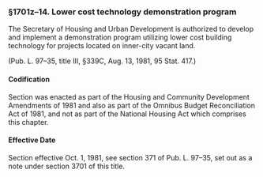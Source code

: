### §1701z–14. Lower cost technology demonstration program ###

The Secretary of Housing and Urban Development is authorized to develop and implement a demonstration program utilizing lower cost building technology for projects located on inner-city vacant land.

(Pub. L. 97–35, title III, §339C, Aug. 13, 1981, 95 Stat. 417.)

#### Codification ####

Section was enacted as part of the Housing and Community Development Amendments of 1981 and also as part of the Omnibus Budget Reconciliation Act of 1981, and not as part of the National Housing Act which comprises this chapter.

#### Effective Date ####

Section effective Oct. 1, 1981, see section 371 of Pub. L. 97–35, set out as a note under section 3701 of this title.